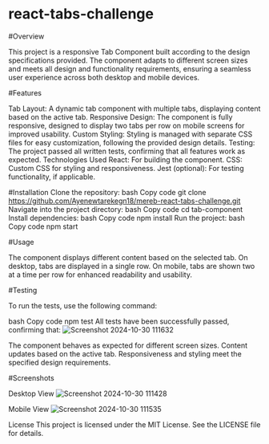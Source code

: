 # react-tabs-challenge


#Overview

This project is a responsive Tab Component built according to the design specifications provided. The component adapts to different screen sizes and meets all design and functionality requirements, ensuring a seamless user experience across both desktop and mobile devices.

#Features

Tab Layout: A dynamic tab component with multiple tabs, displaying content based on the active tab.
Responsive Design: The component is fully responsive, designed to display two tabs per row on mobile screens for improved usability.
Custom Styling: Styling is managed with separate CSS files for easy customization, following the provided design details.
Testing: The project passed all written tests, confirming that all features work as expected.
Technologies Used
React: For building the component.
CSS: Custom CSS for styling and responsiveness.
Jest (optional): For testing functionality, if applicable.

#Installation
Clone the repository:
bash
Copy code
git clone https://github.com/Ayenewtarekegn18/mereb-react-tabs-challenge.git
Navigate into the project directory:
bash
Copy code
cd tab-component
Install dependencies:
bash
Copy code
npm install
Run the project:
bash
Copy code
npm start

#Usage

The component displays different content based on the selected tab. On desktop, tabs are displayed in a single row. On mobile, tabs are shown two at a time per row for enhanced readability and usability.

#Testing

To run the tests, use the following command:

bash
Copy code
npm test
All tests have been successfully passed, confirming that:
![Screenshot 2024-10-30 111632](https://github.com/user-attachments/assets/aeb1155f-c833-48af-bb34-68c06daf3686)

The component behaves as expected for different screen sizes.
Content updates based on the active tab.
Responsiveness and styling meet the specified design requirements.

#Screenshots

Desktop View
![Screenshot 2024-10-30 111428](https://github.com/user-attachments/assets/28a15c26-f449-4074-af6c-5b254806464d)

Mobile View
![Screenshot 2024-10-30 111535](https://github.com/user-attachments/assets/25d04534-ad53-4dcf-a45d-e07893cf7007)

License
This project is licensed under the MIT License. See the LICENSE file for details.
